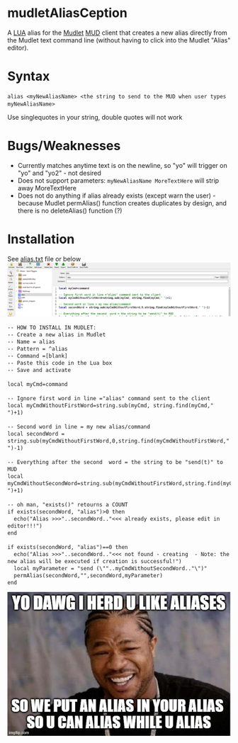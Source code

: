 # mudletAliasCeption
A [LUA](https://www.lua.org/) alias for the [Mudlet](https://www.mudlet.org/) [MUD](https://en.wikipedia.org/wiki/MUD) client that creates a new alias directly from the Mudlet text command line (without having to click into the Mudlet "Alias" editor).

# Syntax
`alias <myNewAliasName> <the string to send to the MUD when user types myNewAliasName>`

Use singlequotes in your string, double quotes will not work
  
# Bugs/Weaknesses
* Currently matches anytime text is on the newline, so "yo" will trigger on "yo" and "yo2" - not desired
* Does not support parameters: `myNewAliasName MoreTextHere` will strip away MoreTextHere
* Does not do anything if alias already exists (except warn the user) - because Mudlet permAlias() function creates duplicates by design, and there is no deleteAlias() function (?)

# Installation
See [alias.txt](/alias.txt) file or below
![Screenshot](/image.png)

```
-- HOW TO INSTALL IN MUDLET:
-- Create a new alias in Mudlet
-- Name = alias
-- Pattern = ^alias
-- Command =[blank]
-- Paste this code in the Lua box
-- Save and activate

local myCmd=command

-- Ignore first word in line ="alias" command sent to the client
local myCmdWithoutFirstWord=string.sub(myCmd, string.find(myCmd," ")+1)

-- Second word in line = my new alias/command
local secondWord = string.sub(myCmdWithoutFirstWord,0,string.find(myCmdWithoutFirstWord," ")-1)

-- Everything after the second  word = the string to be "send(t)" to MUD
local myCmdWithoutSecondWord=string.sub(myCmdWithoutFirstWord,string.find(myCmdWithoutFirstWord," ")+1)

-- oh man, "exists()" retourns a COUNT
if exists(secondWord, "alias")>0 then
  echo("Alias >>>"..secondWord.."<<< already exists, please edit in editor!!!")
end

if exists(secondWord, "alias")==0 then
  echo("Alias >>>"..secondWord.."<<< not found - creating  - Note: the new alias will be executed if creation is successful!")
  local myParameter = "send (\""..myCmdWithoutSecondWord.."\")"
  permAlias(secondWord,"",secondWord,myParameter)
end
```
![XZibit](/YoDawg.jpg)
